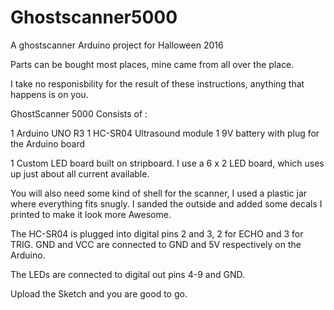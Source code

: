 # Ghostscanner5000
A ghostscanner Arduino project for Halloween 2016

Parts can be bought most places, mine came from all over the place.

I take no responisbility for the result of these instructions, anything that happens is on you. 

GhostScanner 5000
Consists of :

1 Arduino UNO R3 
1 HC-SR04 Ultrasound module
1 9V battery with plug for the Arduino board 

1 Custom LED board built on stripboard.
I use a 6 x 2 LED board, which uses up just about all current available.

You will also need some kind of shell for the scanner, I used a plastic jar where everything fits snugly. I sanded the outside and added some decals I printed to make it look more Awesome.

The HC-SR04 is plugged into digital pins 2 and 3, 2 for ECHO and 3 for TRIG. GND and VCC are connected to GND and 5V respectively on the Arduino. 

The LEDs are connected to digital out pins 4-9 and GND. 

Upload the Sketch and you are good to go. 



